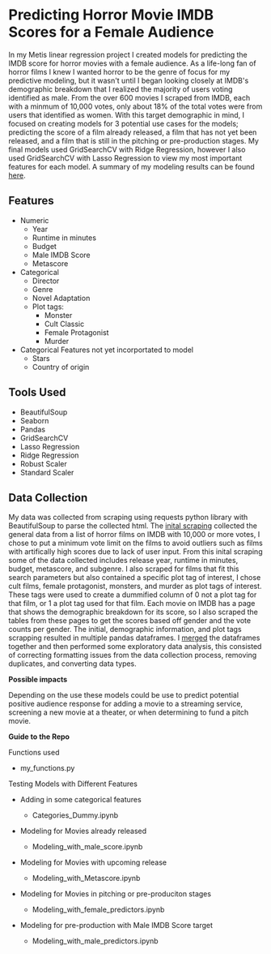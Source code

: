# Predicting Horror Movie IMDB Scores for a Female Audience

In my Metis linear regression project I created models for predicting the IMDB score for horror movies with a female audience. As a life-long fan of horror films I knew I wanted horror to be the genre of focus for my predictive modeling, but it wasn't until I began looking closely at IMDB's demographic breakdown that I realized the majority of users voting identified as male. From the over 600 movies I scraped from IMDB, each with a minmum of 10,000 votes, only about 18% of the total votes were from users that identified as women. With this target demographic in mind, I focused on creating models for 3 potential use cases for the models; predicting the score of a film already released, a film that has not yet been released, and a film that is still in the pitching or pre-production stages. My final models used GridSearchCV with Ridge Regression, however I also used GridSearchCV with Lasso Regression to view my most important features for each model. A summary of my modeling results can be found [here](RegressionPresentationJNE.pdf).

## Features
- Numeric
    - Year
    - Runtime in minutes
    - Budget
    - Male IMDB Score
    - Metascore
- Categorical
    - Director
    - Genre
    - Novel Adaptation
    - Plot tags:
        - Monster
        - Cult Classic
        - Female Protagonist
        - Murder
- Categorical Features not yet incorportated to model
    - Stars
    - Country of origin
    

## Tools Used
- BeautifulSoup
- Seaborn
- Pandas
- GridSearchCV
- Lasso Regression
- Ridge Regression
- Robust Scaler
- Standard Scaler

## Data Collection

My data was collected from scraping using requests python library with BeautifulSoup to parse the collected html. The [inital scraping](Initial_scraping.ipynb) collected the general data from a list of horror films on IMDB with 10,000 or more votes, I chose to put a minimum vote limit on the films to avoid outliers such as films with artifically high scores due to lack of user input. From this inital scraping some of the data collected includes release year, runtime in minutes, budget, metascore, and subgenre. I also scraped for films that fit this search parameters but also contained a specific plot tag of interest, I chose cult films, female protagonist, monsters, and murder as plot tags of interest. These tags were used to create a dummified column of 0 not a plot tag for that film, or 1 a plot tag used for that film. Each movie on IMDB has a page that shows the demographic breakdown for its score, so I also scraped the tables from these pages to get the scores based off gender and the vote counts per gender. The initial, demographic information, and plot tags scrapping resulted in multiple pandas dataframes. I [merged](Page_Scraping_And_EDA.ipynb) the dataframes together and then performed some exploratory data analysis, this consisted of correcting formatting issues from the data collection process, removing duplicates, and converting data types.

**Possible impacts**

Depending on the use these models could be use to predict potential positive audience response for adding a movie to a streaming service, screening a new movie at a theater, or when determining to fund a pitch movie. 


**Guide to the Repo**


Functions used

- my_functions.py
    
Testing Models with Different Features

- Adding in some categorical features
    - Categories_Dummy.ipynb
    
- Modeling for Movies already released
    - Modeling_with_male_score.ipynb
    
- Modeling for Movies with upcoming release
    - Modeling_with_Metascore.ipynb
    
- Modeling for Movies in pitching or pre-produciton stages
    - Modeling_with_female_predictors.ipynb
    
- Modeling for pre-production with Male IMDB Score target
    - Modeling_with_male_predictors.ipynb
